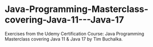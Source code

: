 # Java-Programming-Masterclass-covering-Java-11---Java-17

Exercises from the Udemy Certification Course:
Java Programming Masterclass covering Java 11 & Java 17
by Tim Buchalka.
